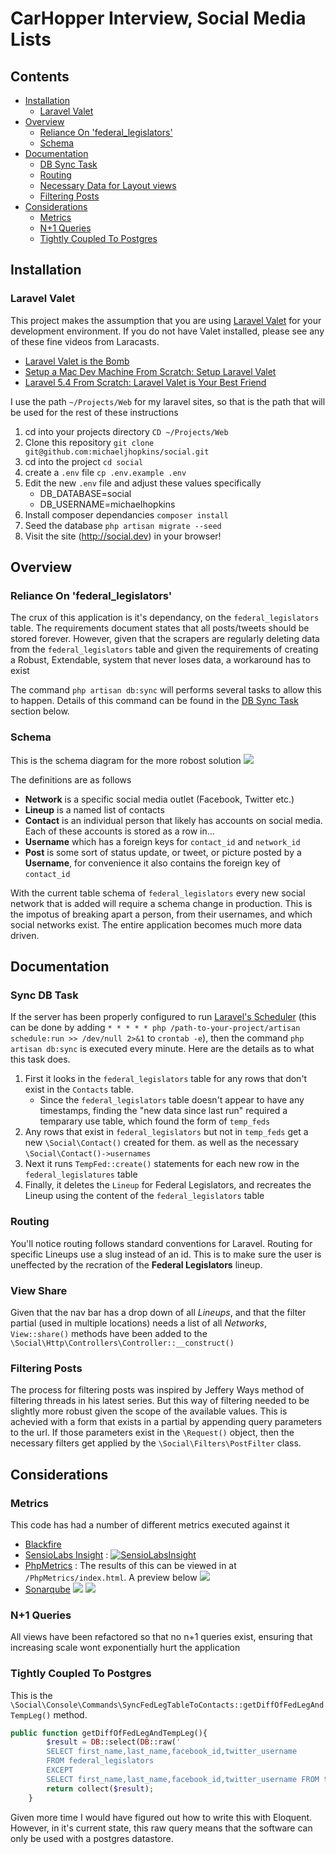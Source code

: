 # CarHopper Interview, Social Media Lists

## Contents
- [Installation](#Installation)
    - [Laravel Valet](#valet)
- [Overview](#Overview)
   - [Reliance On 'federal_legislators'](#Reliance)
   - [Schema](#Schema)
- [Documentation](#Documentation)
   - [DB Sync Task](#DBSyncTask)
   - [Routing](#Routing)
   - [Necessary Data for Layout views](#viewshare)
   - [Filtering Posts](#FilteringPosts)
- [Considerations](#Considerations)
   - [Metrics](#Metrics)
   - [N+1 Queries](#N1Queries)
   - [Tightly Coupled To Postgres](#Coupling)

<a name="Installation"></a>
## Installation
<a name="Valet"></a>
### Laravel Valet

This project makes the assumption that you are using [Laravel Valet](https://laravel.com/docs/5.4/valet) for your development environment. If you do not have Valet installed, please see any of these fine videos from Laracasts.

- [Laravel Valet is the Bomb](https://laracasts.com/lessons/laravel-valet-is-the-bomb)
- [Setup a Mac Dev Machine From Scratch: Setup Laravel Valet](https://laracasts.com/series/setup-a-mac-dev-machine-from-scratch/episodes/10)
- [Laravel 5.4 From Scratch: Laravel Valet is Your Best Friend](https://laracasts.com/series/laravel-from-scratch-2017/episodes/3)


I use the path `~/Projects/Web` for my laravel sites, so that is the path that will be used for the rest of these instructions

1. cd into your projects directory `CD ~/Projects/Web`
2. Clone this repository `git clone git@github.com:michaeljhopkins/social.git`
3. cd into the project `cd social`
4. create a `.env` file `cp .env.example .env`
5. Edit the new `.env` file and adjust these values specifically
   - DB_DATABASE=social
   - DB_USERNAME=michaelhopkins
6. Install composer dependancies `composer install`
7. Seed the database `php artisan migrate --seed`
8. Visit the site (http://social.dev) in your browser!


<a name="Overview"></a>
## Overview
<a name="Reliance"></a>
### Reliance On 'federal_legislators'

The crux of this application is it's dependancy, on the `federal_legislators` table. The requirements document states that all posts/tweets should be stored forever. However, given that the scrapers are regularly deleting data from the `federal_legislators` table and given the requirements of creating a Robust, Extendable, system that never loses data, a workaround has to exist

The command `php artisan db:sync` will performs several tasks to allow this to happen. Details of this command can be found in the [DB Sync Task](#DBSyncTask) section below.

<a name="Schema"></a>
### Schema

This is the schema diagram for the more robost solution
![](http://i.imgur.com/ybtnHSm.png
)

The definitions are as follows
- **Network** is a specific social media outlet (Facebook, Twitter etc.)
- **Lineup** is a named list of contacts
- **Contact** is an individual person that likely has accounts on social media. Each of these accounts is stored as a row in...
- **Username** which has a foreign keys for `contact_id` and `network_id`
- **Post** is some sort of status update, or tweet, or picture posted by a **Username**, for convenience it also contains the foreign key of `contact_id`

With the current table schema of `federal_legislators` every new social network that is added will require a schema change in production. This is the impotus of breaking apart a person, from their usernames, and which social networks exist. The entire application becomes much more data driven.

<a name="Documentation"></a>
## Documentation

<a name="DBSyncTask"></a>
### Sync DB Task

If the server has been properly configured to run [Laravel's Scheduler](https://laravel.com/docs/5.4/scheduling) (this can be done by adding `* * * * * php /path-to-your-project/artisan schedule:run >> /dev/null 2>&1` to `crontab -e`), then the command `php artisan db:sync` is executed every minute. Here are the details as to what this task does.

1. First it looks in the `federal_legislators` table for any rows that don't exist in the `Contacts` table.
   - Since the `federal_legislators` table doesn't appear to have any timestamps, finding the "new data since last run" required a temparary use table, which found the form of `temp_feds`
2. Any rows that exist in `federal_legislators` but not in `temp_feds` get a new `\Social\Contact()` created for them. as well as the necessary `\Social\Contact()->usernames`
3. Next it runs `TempFed::create()` statements for each new row in the `federal_legislatures` table
4. Finally, it deletes the `Lineup` for Federal Legislators, and recreates the Lineup using the content of the `federal_legislators` table

<a name="Routing"></a>
### Routing

You'll notice routing follows standard conventions for Laravel. Routing for specific Lineups use a slug instead of an id. This is to make sure the user is uneffected by the recration of the **Federal Legislators** lineup.

<a name="viewshare"></a>
### View Share
Given that the nav bar has a drop down of all *Lineups*, and that the filter partial (used in multiple locations) needs a list of all *Networks*, `View::share()` methods have been added to the `\Social\Http\Controllers\Controller::__construct()`

<a name="FilteringPosts"></a>
### Filtering Posts

The process for filtering posts was inspired by Jeffery Ways method of filtering threads in his latest series. But this way of filtering needed to be slightly more robust given the scope of the available values. This is achevied with a form that exists in a partial by appending query parameters to the url. If those parameters exist in the `\Request()` object, then the necessary filters get applied by the `\Social\Filters\PostFilter` class.

<a name="Considerations"></a>
## Considerations

<a name="Metrics"></a>
### Metrics

This code has had a number of different metrics executed against it
- [Blackfire](https://blackfire.io/profiles/5d2d48af-f4ad-4f44-bb37-fbce0d0db360/graph)
- [SensioLabs Insight](https://insight.sensiolabs.com/projects/e64ccbab-447a-4ed0-8506-9eae666ce0bf) : [![SensioLabsInsight](https://insight.sensiolabs.com/projects/e64ccbab-447a-4ed0-8506-9eae666ce0bf/small.png)](https://insight.sensiolabs.com/projects/e64ccbab-447a-4ed0-8506-9eae666ce0bf)
- [PhpMetrics](http://www.phpmetrics.org/) : The results of this can be viewed in at `/PhpMetrics/index.html`. A preview below
![](http://i.imgur.com/RIj2Wc9.png)
- [Sonarqube](https://sonarqube.org)
![](http://i.imgur.com/tfr9UND.png)
![](http://i.imgur.com/RaokMGt.png)


<a name="N1Queries"></a>
### N+1 Queries
All views have been refactored so that no n+1 queries exist, ensuring that increasing scale wont exponentially hurt the application

<a name="Coupling"></a>
### Tightly Coupled To Postgres
This is the `\Social\Console\Commands\SyncFedLegTableToContacts::getDiffOfFedLegAndTempLeg()` method.
```php
public function getDiffOfFedLegAndTempLeg(){
        $result = DB::select(DB::raw('
        SELECT first_name,last_name,facebook_id,twitter_username 
        FROM federal_legislators 
        EXCEPT 
        SELECT first_name,last_name,facebook_id,twitter_username FROM temp_feds'));
        return collect($result);
    }
```
Given more time I would have figured out how to write this with Eloquent. However, in it's current state, this raw query means that the software can only be used with a postgres datastore.


